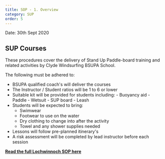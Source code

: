 ```yaml
---
title: SOP - 1. Overview
category: SUP
order: 5
---
```

Date: 30th Sept 2020

## SUP Courses
These procedures cover the delivery of Stand Up Paddle-board training and related activities by Clyde Windsurfing BSUPA School.

The following must be adhered to:
- BSUPA qualified coach's will deliver the courses
- The Instructor / Student ratios will be 1 to 6 or lower
- Suitable kit will be provided for students including:
      - Buoyancy aid
      - Paddle
      - Wetsuit
      - SUP board
      - Leash
- Students will be expected to bring:
   - Swimwear
   - Footwear to use on the water
   - Dry clothing to change into after the activity
   - Towel and any shower supplies needed
- Lessons will follow pre-planned itinerary's
- A risk assessment will be completed by lead instructor before each session


**[Read the full Lochwinnoch SOP here](/clyde/files/SOP.pdf)**
